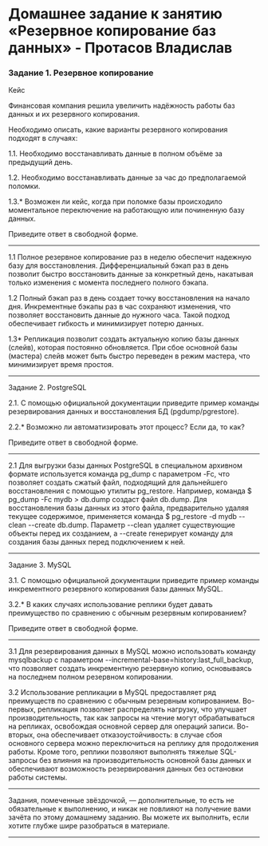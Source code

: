 # Домашнее задание к занятию «Резервное копирование баз данных» - Протасов Владислав

### Задание 1. Резервное копирование

Кейс

Финансовая компания решила увеличить надёжность работы баз данных и их резервного копирования.

Необходимо описать, какие варианты резервного копирования подходят в случаях:

1.1. Необходимо восстанавливать данные в полном объёме за предыдущий день.

1.2. Необходимо восстанавливать данные за час до предполагаемой поломки.

1.3.* Возможен ли кейс, когда при поломке базы происходило моментальное переключение на работающую или починенную базу данных.

Приведите ответ в свободной форме.

---

1.1 Полное резервное копирование раз в неделю обеспечит надежную базу для восстановления. Дифференциальный бэкап раз в день позволит быстро восстановить данные за конкретный день, накатывая только изменения с момента последнего полного бэкапа.

1.2 Полный бэкап раз в день создает точку восстановления на начало дня. Инкрементные бэкапы раз в час сохраняют изменения, что позволяет восстановить данные до нужного часа. Такой подход обеспечивает гибкость и минимизирует потерю данных.

1.3* Репликация позволит создать актуальную копию базы данных (слейв), которая постоянно обновляется. При сбое основной базы (мастера) слейв может быть быстро переведен в режим мастера, что минимизирует время простоя.

---

Задание 2. PostgreSQL

2.1. С помощью официальной документации приведите пример команды резервирования данных и восстановления БД (pgdump/pgrestore).

2.2.* Возможно ли автоматизировать этот процесс? Если да, то как?

Приведите ответ в свободной форме.

---

2.1 Для выгрузки базы данных PostgreSQL в специальном архивном формате используется команда pg_dump с параметром -Fc, что позволяет создать сжатый файл, подходящий для дальнейшего восстановления с помощью утилиты pg_restore. Например, команда $ pg_dump -Fc mydb > db.dump создаст файл db.dump. Для восстановления базы данных из этого файла, предварительно удаляя текущее содержимое, применяется команда $ pg_restore -d mydb --clean --create db.dump. Параметр --clean удаляет существующие объекты перед их созданием, а --create генерирует команду для создания базы данных перед подключением к ней.

---

Задание 3. MySQL

3.1. С помощью официальной документации приведите пример команды инкрементного резервного копирования базы данных MySQL.

3.2.* В каких случаях использование реплики будет давать преимущество по сравнению с обычным резервным копированием?

Приведите ответ в свободной форме.

---

3.1 Для резервирования данных в MySQL можно использовать команду mysqlbackup с параметром --incremental-base=history:last_full_backup, что позволяет создать инкрементную резервную копию, основываясь на последнем полном резервном копировании.

3.2 Использование репликации в MySQL предоставляет ряд преимуществ по сравнению с обычным резервным копированием. Во-первых, репликация позволяет распределять нагрузку, что улучшает производительность, так как запросы на чтение могут обрабатываться на репликах, освобождая основной сервер для операций записи. Во-вторых, она обеспечивает отказоустойчивость: в случае сбоя основного сервера можно переключиться на реплику для продолжения работы. Кроме того, реплики позволяют выполнять тяжелые SQL-запросы без влияния на производительность основной базы данных и обеспечивают возможность резервирования данных без остановки работы системы.

---

Задания, помеченные звёздочкой, — дополнительные, то есть не обязательные к выполнению, и никак не повлияют на получение вами зачёта по этому домашнему заданию. Вы можете их выполнить, если хотите глубже шире разобраться в материале.

---
